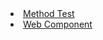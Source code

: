   <li><a href="methodtest.html"> Method Test</a></li>
                <li><a href="webcomponent.html"> Web Component</a></li>